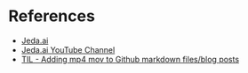 # References

- [Jeda.ai](https://jeda.ai)
- [Jeda.ai YouTube Channel](https://www.youtube.com/@goJedaAi)
- [TIL - Adding mp4 mov to Github markdown files/blog posts](https://sbulav.github.io/til/til-adding-video-to-github-markdown)
